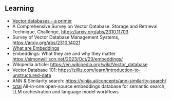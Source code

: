 
## Learning

* [Vector databases - a primer](https://tge-data-web.nyc3.digitaloceanspaces.com/docs/Vector%20Databases%20-%20A%20Technical%20Primer.pdf)
* A Comprehensive Survey on Vector Database: Storage and Retrieval Technique, Challenge, https://arxiv.org/abs/2310.11703
* Survey of Vector Database Management Systems, https://arxiv.org/abs/2310.14021
* [What are Embeddings](https://raw.githubusercontent.com/veekaybee/what_are_embeddings/main/embeddings.pdf)
* Embeddings: What they are and why they matter https://simonwillison.net/2023/Oct/23/embeddings/
* Wikipedia article: https://en.wikipedia.org/wiki/Vector_database
* Vector Database 101: https://zilliz.com/learn/introduction-to-unstructured-data
* ANN & Similarity search: https://vinija.ai/concepts/ann-similarity-search/
* [txtai](https://github.com/neuml/txtai) All-in-one open-source embeddings database for semantic search, LLM orchestration and language model workflows 